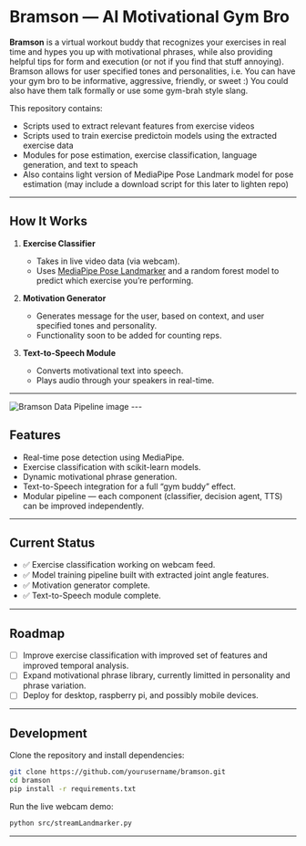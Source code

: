 # Bramson — AI Motivational Gym Bro

**Bramson** is a virtual workout buddy that recognizes your exercises in real time and hypes you up with motivational phrases, while also providing helpful tips for form and execution (or not if you find that stuff annoying).
Bramson allows for user specified tones and personalities, i.e. You can have your gym bro to be informative, aggressive, friendly,  or sweet :) You could also have them talk formally or use
some gym-brah style slang.

This repository contains:
   - Scripts used to extract relevant features from exercise videos
   - Scripts used to train exercise predictoin models using the extracted exercise data
   - Modules for pose estimation, exercise classification, language generation, and text to speach
   - Also contains light version of MediaPipe Pose Landmark model for pose estimation (may include a download script for this later to lighten repo)

---

## How It Works  
1. **Exercise Classifier**  
   - Takes in live video data (via webcam).  
   - Uses [MediaPipe Pose Landmarker](https://ai.google.dev/edge/mediapipe/solutions/vision/pose_landmarker) and a random forest model to predict which exercise you’re performing.  

3. **Motivation Generator**
   - Generates message for the user, based on context, and user specified tones and personality.
   - Functionality soon to be added for counting reps.

5. **Text-to-Speech Module**  
   - Converts motivational text into speech.  
   - Plays audio through your speakers in real-time.  

--- 
<picture>
  <!-- Dark mode image -->
  <source media="(prefers-color-scheme: dark)" srcset="./assets/dark-data-flow-image.png">
  <!-- Light mode image -->
  <source media="(prefers-color-scheme: light)" srcset="./assets/light-data-flow-image.png">
  <!-- Fallback image (if neither matches) -->
  <img alt="Bramson Data Pipeline image" src="dark-data-flow-image.png">
</picture>
---

## Features  

- Real-time pose detection using MediaPipe.  
- Exercise classification with scikit-learn models.  
- Dynamic motivational phrase generation.  
- Text-to-Speech integration for a full “gym buddy” effect.  
- Modular pipeline — each component (classifier, decision agent, TTS) can be improved independently.  

---

## Current Status  

- ✅ Exercise classification working on webcam feed.  
- ✅ Model training pipeline built with extracted joint angle features.  
- ✅ Motivation generator complete.  
- ✅ Text-to-Speech module complete.  

---

## Roadmap  

- [ ] Improve exercise classification with improved set of features and improved temporal analysis.  
- [ ] Expand motivational phrase library, currently limitted in personality and phrase variation. 
- [ ] Deploy for desktop, raspberry pi, and possibly mobile devices.

---

## Development  

Clone the repository and install dependencies:  

```bash
git clone https://github.com/yourusername/bramson.git
cd bramson
pip install -r requirements.txt
```

Run the live webcam demo:  

```bash
python src/streamLandmarker.py
```

---
